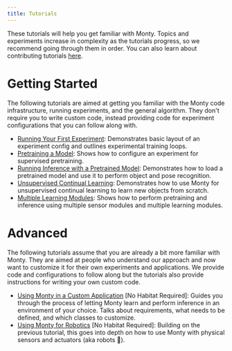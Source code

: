 ```yaml
---
title: Tutorials
---
```

These tutorials will help you get familiar with Monty. Topics and experiments increase in complexity as the tutorials progress, so we recommend going through them in order. You can also learn about contributing tutorials [here](../contributing/contributing-tutorials.md).

# Getting Started
The following tutorials are aimed at getting you familiar with the Monty code infrastructure, running experiments, and the general algorithm. They don't require you to write custom code, instead providing code for experiment configurations that you can follow along with.

- [Running Your First Experiment](tutorials/running-your-first-experiment.md): Demonstrates basic layout of an experiment config and outlines experimental training loops.
- [Pretraining a Model](tutorials/pretraining-a-model.md): Shows how to configure an experiment for supervised pretraining.
- [Running Inference with a Pretrained Model](tutorials/running-inference-with-a-pretrained-model.md): Demonstrates how to load a pretrained model and use it to perform object and pose recognition.
- [Unsupervised Continual Learning](tutorials/unsupervised-continual-learning.md): Demonstrates how to use Monty for unsupervised continual learning to learn new objects from scratch.
- [Multiple Learning Modules](tutorials/multiple-learning-modules.md): Shows how to perform pretraining and inference using multiple sensor modules and multiple learning modules.

# Advanced
The following tutorials assume that you are already a bit more familiar with Monty. They are aimed at people who understand our approach and now want to customize it for their own experiments and applications. We provide code and configurations to follow along but the tutorials also provide instructions for writing your own custom code.
- [Using Monty in a Custom Application](tutorials/using-monty-in-a-custom-application.md) [No Habitat Required]: Guides you through the process of letting Monty learn and perform inference in an environment of your choice. Talks about requirements, what needs to be defined, and which classes to customize.
- [Using Monty for Robotics](tutorials/using-monty-for-robotics.md) [No Habitat Required]: Building on the previous tutorial, this goes into depth on how to use Monty with physical sensors and actuators (aka robots :robot:). 
